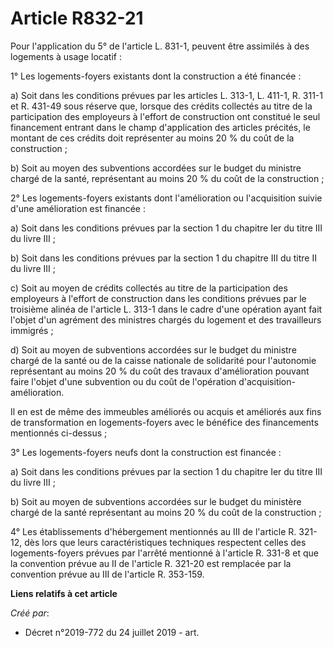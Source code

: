 # Article R832-21

Pour l'application du 5° de l'article L. 831-1, peuvent être assimilés à des logements à usage locatif :

1° Les logements-foyers existants dont la construction a été financée :

a) Soit dans les conditions prévues par les articles L. 313-1, L. 411-1, R. 311-1 et R. 431-49 sous réserve que, lorsque des
crédits collectés au titre de la participation des employeurs à l'effort de construction ont constitué le seul financement
entrant dans le champ d'application des articles précités, le montant de ces crédits doit représenter au moins 20 % du coût
de la construction ;

b) Soit au moyen des subventions accordées sur le budget du ministre chargé de la santé, représentant au moins 20 % du coût
de la construction ;

2° Les logements-foyers existants dont l'amélioration ou l'acquisition suivie d'une amélioration est financée :

a) Soit dans les conditions prévues par la section 1 du chapitre Ier du titre III du livre III ;

b) Soit dans les conditions prévues par la section 1 du chapitre III du titre II du livre III ;

c) Soit au moyen de crédits collectés au titre de la participation des employeurs à l'effort de construction dans les
conditions prévues par le troisième alinéa de l'article L. 313-1 dans le cadre d'une opération ayant fait l'objet d'un
agrément des ministres chargés du logement et des travailleurs immigrés ;

d) Soit au moyen de subventions accordées sur le budget du ministre chargé de la santé ou de la caisse nationale de
solidarité pour l'autonomie représentant au moins 20 % du coût des travaux d'amélioration pouvant faire l'objet d'une
subvention ou du coût de l'opération d'acquisition-amélioration.

Il en est de même des immeubles améliorés ou acquis et améliorés aux fins de transformation en logements-foyers avec le
bénéfice des financements mentionnés ci-dessus ;

3° Les logements-foyers neufs dont la construction est financée :

a) Soit dans les conditions prévues par la section 1 du chapitre Ier du titre III du livre III ;

b) Soit au moyen de subventions accordées sur le budget du ministère chargé de la santé représentant au moins 20 % du coût de
la construction ;

4° Les établissements d'hébergement mentionnés au III de l'article R. 321-12, dès lors que leurs caractéristiques techniques
respectent celles des logements-foyers prévues par l'arrêté mentionné à l'article R. 331-8 et que la convention prévue au II
de l'article R. 321-20 est remplacée par la convention prévue au III de l'article R. 353-159.

**Liens relatifs à cet article**

_Créé par_:

  - Décret n°2019-772 du 24 juillet 2019 - art.
